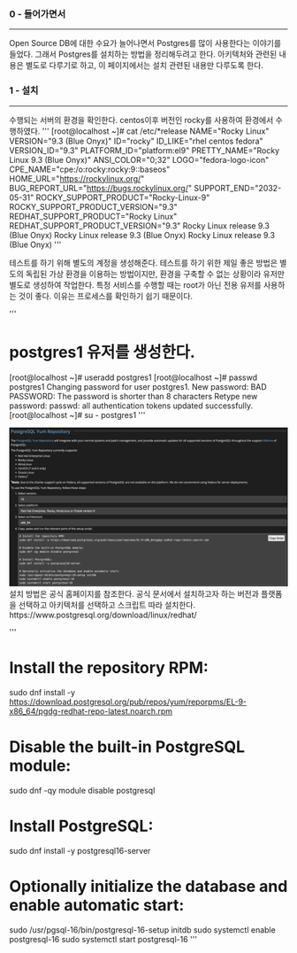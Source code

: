 

### 0 - 들어가면서
***
Open Source DB에 대한 수요가 늘어나면서 Postgres를 많이 사용한다는 이야기를 들었다.
그래서 Postgres를 설치하는 방법을 정리해두려고 한다.
아키텍처와 관련된 내용은 별도로 다루기로 하고, 이 페이지에서는 설치 관련된 내용만 다루도록 한다.

### 1 - 설치
***

수행되는 서버의 환경을 확인한다.
centos이후 버전인 rocky를 사용하여 환경에서 수행하였다.
'''
[root@localhost ~]# cat /etc/*release
NAME="Rocky Linux"
VERSION="9.3 (Blue Onyx)"
ID="rocky"
ID_LIKE="rhel centos fedora"
VERSION_ID="9.3"
PLATFORM_ID="platform:el9"
PRETTY_NAME="Rocky Linux 9.3 (Blue Onyx)"
ANSI_COLOR="0;32"
LOGO="fedora-logo-icon"
CPE_NAME="cpe:/o:rocky:rocky:9::baseos"
HOME_URL="https://rockylinux.org/"
BUG_REPORT_URL="https://bugs.rockylinux.org/"
SUPPORT_END="2032-05-31"
ROCKY_SUPPORT_PRODUCT="Rocky-Linux-9"
ROCKY_SUPPORT_PRODUCT_VERSION="9.3"
REDHAT_SUPPORT_PRODUCT="Rocky Linux"
REDHAT_SUPPORT_PRODUCT_VERSION="9.3"
Rocky Linux release 9.3 (Blue Onyx)
Rocky Linux release 9.3 (Blue Onyx)
Rocky Linux release 9.3 (Blue Onyx)
'''


테스트를 하기 위해 별도의 계정을 생성해준다.
테스트를 하기 위한 제일 좋은 방법은 별도의 독립된 가상 환경을 이용하는 방법이지만, 환경을 구축할 수 없는 상황이라 유저만 별도로 생성하여 작업한다.
특정 서비스를 수행할 때는 root가 아닌 전용 유저를 사용하는 것이 좋다. 이유는 프로세스를 확인하기 쉽기 때문이다.

'''
# postgres1 유저를 생성한다.
[root@localhost ~]# useradd postgres1
[root@localhost ~]# passwd postgres1
Changing password for user postgres1.
New password: 
BAD PASSWORD: The password is shorter than 8 characters
Retype new password: 
passwd: all authentication tokens updated successfully.
[root@localhost ~]# su - postgres1
'''

<img src="../assets/images/20240401_postgres_install_1.png" style="width:200p"/> 
설치 방법은 공식 홈페이지를 참조한다. 공식 문서에서 설치하고자 하는 버전과 플랫폼을 선택하고 아키텍처를 선택하고 스크립트 따라 설치한다.
https://www.postgresql.org/download/linux/redhat/

'''
# Install the repository RPM:
sudo dnf install -y https://download.postgresql.org/pub/repos/yum/reporpms/EL-9-x86_64/pgdg-redhat-repo-latest.noarch.rpm

# Disable the built-in PostgreSQL module:
sudo dnf -qy module disable postgresql

# Install PostgreSQL:
sudo dnf install -y postgresql16-server

# Optionally initialize the database and enable automatic start:
sudo /usr/pgsql-16/bin/postgresql-16-setup initdb
sudo systemctl enable postgresql-16
sudo systemctl start postgresql-16
'''

